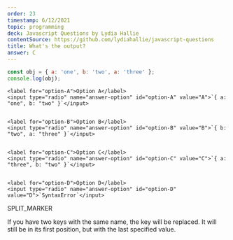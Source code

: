 ```yaml
---
order: 23
timestamp: 6/12/2021
topic: programming
deck: Javascript Questions by Lydia Hallie
contentSource: https://github.com/lydiahallie/javascript-questions
title: What's the output?
answer: C
---
```


  

```javascript
const obj = { a: 'one', b: 'two', a: 'three' };
console.log(obj);
```


    <label for="option-A">Option A</label>
    <input type="radio" name="answer-option" id="option-A" value="A">`{ a: "one", b: "two" }`</input>
    

    <label for="option-B">Option B</label>
    <input type="radio" name="answer-option" id="option-B" value="B">`{ b: "two", a: "three" }`</input>
    

    <label for="option-C">Option C</label>
    <input type="radio" name="answer-option" id="option-C" value="C">`{ a: "three", b: "two" }`</input>
    

    <label for="option-D">Option D</label>
    <input type="radio" name="answer-option" id="option-D" value="D">`SyntaxError`</input>
    




SPLIT_MARKER

If you have two keys with the same name, the key will be replaced. It will still be in its first position, but with the last specified value.



